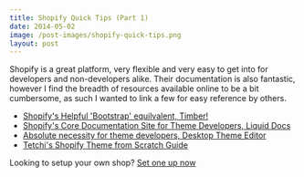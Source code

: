 ```yaml
---
title: Shopify Quick Tips (Part 1)
date: 2014-05-02
image: /post-images/shopify-quick-tips.png
layout: post
---
```


Shopify is a great platform, very flexible and very easy to get into for developers and non-developers alike. Their documentation is also fantastic, however I find the breadth of resources available online to be a bit cumbersome, as such I wanted to link a few for easy reference by others.

- [Shopify's Helpful 'Bootstrap' equilvalent, Timber!](http://shopify.github.io/Timber/)
- [Shopify's Core Documentation Site for Theme Developers, Liquid Docs](https://docs.shopify.com/themes)
- [Absolute necessity for theme developers, Desktop Theme Editor](https://apps.shopify.com/desktop-theme-editor)
- [Tetchi's Shopify Theme from Scratch Guide](http://www.tetchi.ca/shopify-theme-from-scratch/#toc)

Looking to setup your own shop? [Set one up now](http://www.shopify.com/?ref=austinkettner)
